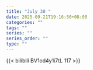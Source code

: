 ```yaml
---
title: "July 30 "
date: 2025-09-21T19:16:50+08:00
categories: ""
tags: ""
series: ""
series_order: ""
type: ""
---
```



{{< bilibili BV1od4y1i7tL 117 >}}


